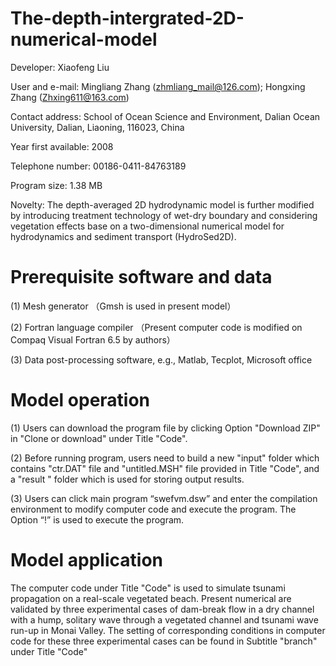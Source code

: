 # The-depth-intergrated-2D-numerical-model
Developer: Xiaofeng Liu  

User and e-mail: Mingliang Zhang (zhmliang_mail@126.com); Hongxing Zhang (Zhxing611@163.com)

Contact address: School of Ocean Science and Environment, Dalian Ocean University, Dalian, Liaoning, 116023, China

Year first available: 2008

Telephone number: 00186-0411-84763189

Program size: 1.38 MB

Novelty: The depth-averaged 2D hydrodynamic model is further modified by introducing treatment technology of wet-dry boundary and considering vegetation effects base on a two-dimensional numerical model for hydrodynamics and sediment transport (HydroSed2D). 

# Prerequisite software and data
(1) Mesh generator （Gmsh is used in present model）

(2) Fortran language compiler （Present computer code is modified on Compaq Visual Fortran 6.5 by authors）

(3) Data post-processing software, e.g., Matlab, Tecplot, Microsoft office
# Model operation
(1) Users can download the program file by clicking Option "Download ZIP" in "Clone or download" under Title "Code".

(2) Before running program, users need to build a new "input" folder which contains "ctr.DAT" file and "untitled.MSH" file provided in Title "Code", and a "result " folder which is used for storing output results.

(3) Users can click main program “swefvm.dsw” and enter the compilation environment to modify computer code and execute the program. The Option “!” is used to execute the program.

# Model application
The computer code under Title "Code" is used to simulate tsunami propagation on a real-scale vegetated beach. Present numerical  are validated by three experimental cases of dam-break flow in a dry channel with a hump, solitary wave through a vegetated channel and tsunami wave run-up in Monai Valley. The setting of corresponding conditions in computer code for these three experimental cases can be found in Subtitle "branch" under Title "Code" 
